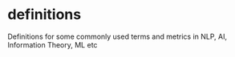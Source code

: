definitions
===========

Definitions for some commonly used terms and metrics in NLP, AI, Information Theory, ML etc
